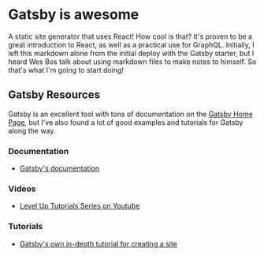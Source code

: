 # Gatsby is awesome

A static site generator that uses React! How cool is that? It's proven to be a great introduction to React, as well as a practical use for GraphQL. Initially, I left this markdown alone from the initial deploy with the Gatsby starter, but I heard Wes Bos talk about using markdown files to make notes to himself. So that's what I'm going to start doing! 

## Gatsby Resources

Gatsby is an excellent tool with tons of documentation on the [Gatsby Home Page](https://www.gatsbyjs.org), but I've also found a lot of good examples and tutorials for Gatsby along the way. 

### Documentation

 - [Gatsby's documentation](https://www.gatsbyjs.org/docs/)

### Videos

 - [Level Up Tutorials Series on Youtube](https://www.youtube.com/watch?v=b2H7fWhQcdE&list=PLLnpHn493BHHfoINKLELxDch3uJlSapxg)

 ### Tutorials
  
 - [Gatsby's own in-depth tutorial for creating a site](https://www.gatsbyjs.org/tutorial/)
